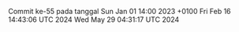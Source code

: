 Commit ke-55 pada tanggal Sun Jan 01 14:00 2023 +0100
Fri Feb 16 14:43:06 UTC 2024
Wed May 29 04:31:17 UTC 2024
